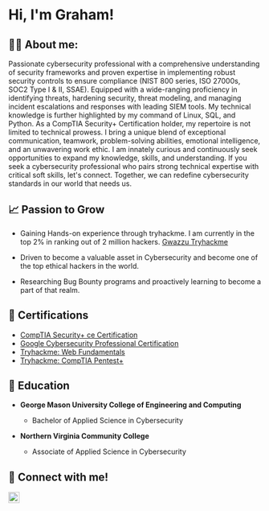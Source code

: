 <h1>Hi, I'm Graham! </h1>

<h2>👨‍💻 About me:</h2>

Passionate cybersecurity professional with a comprehensive understanding of security frameworks and proven expertise in implementing robust security controls to ensure compliance (NIST 800 series, ISO 27000s, SOC2 Type I & II, SSAE). Equipped with a wide-ranging proficiency in identifying threats, hardening security, threat modeling, and managing incident escalations and responses with leading SIEM tools. My technical knowledge is further highlighted by my command of Linux, SQL, and Python. As a CompTIA Security+ Certification holder, my repertoire is not limited to technical prowess. I bring a unique blend of exceptional communication, teamwork, problem-solving abilities, emotional intelligence, and an unwavering work ethic. I am innately curious and continuously seek opportunities to expand my knowledge, skills, and understanding. If you seek a cybersecurity professional who pairs strong technical expertise with critical soft skills, let's connect. Together, we can redefine cybersecurity standards in our world that needs us.

<h2>📈 Passion to Grow</h2> 

- Gaining Hands-on experience through tryhackme. I am currently in the top 2% in ranking out of 2 million hackers. [Gwazzu Tryhackme](https://tryhackme.com/p/Gwazzu)

- Driven to become a valuable asset in Cybersecurity and become one of the top ethical hackers in the world.

- Researching Bug Bounty programs and proactively learning to become a part of that realm.

<h2>📜 Certifications </h2>

- [CompTIA Security+ ce Certification](https://www.credly.com/badges/c5e18d22-080f-4837-bd2e-a3730df0465f/linked_in_profile)
- [Google Cybersecurity Professional Certification](https://coursera.org/share/b2c90b5cacbc907c14e213a55ba13147)
- [Tryhackme: Web Fundamentals](https://tryhackme-certificates.s3-eu-west-1.amazonaws.com/THM-Y37HQWJSKL.png)
- [Tryhackme: CompTIA Pentest+](https://tryhackme-certificates.s3-eu-west-1.amazonaws.com/THM-EQVKYFSKOA.png)
  
<h2>📕 Education </h2>
  
- <b>George Mason University College of Engineering and Computing</b>
  - Bachelor of Applied Science in Cybersecurity
 
- <b>Northern Virginia Community College</b>
  - Associate of Applied Science in Cybersecurity
  
<h2> 🤳 Connect with me!</h2>


[<img align="left" alt="GrahamWeber | LinkedIn" width="22px" src="https://cdn.jsdelivr.net/npm/simple-icons@v3/icons/linkedin.svg" />][linkedin]



[linkedin]: https://www.linkedin.com/in/graham-weber/

<!--
**Gwazzu/Gwazzu** is a ✨ _special_ ✨ repository because its `README.md` (this file) appears on your GitHub profile.

Here are some ideas to get you started:

- 🔭 I’m currently working on ...
- 🌱 I’m currently learning ...
- 👯 I’m looking to collaborate on ...
- 🤔 I’m looking for help with ...
- 💬 Ask me about ...
- 📫 How to reach me: ...
- 😄 Pronouns: ...
- ⚡ Fun fact: ...
-->
